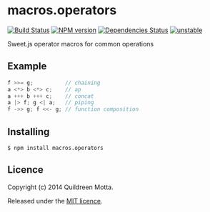 macros.operators
================

[![Build Status](https://secure.travis-ci.org/folktale/macros.operators.png?branch=master)](https://travis-ci.org/folktale/macros.operators)
[![NPM version](https://badge.fury.io/js/macros.operators.png)](http://badge.fury.io/js/macros.operators)
[![Dependencies Status](https://david-dm.org/folktale/macros.operators.png)](https://david-dm.org/folktale/macros.operators)
[![unstable](http://badges.github.io/stability-badges/dist/unstable.svg)](http://github.com/badges/stability-badges)


Sweet.js operator macros for common operations


## Example

```js
f >>= g;          // chaining
a <*> b <*> c;    // ap
a +++ b +++ c;    // concat
a |> f; g <| a;   // piping
f ->> g; f <<- g; // function composition
```


## Installing

    $ npm install macros.operators


## Licence

Copyright (c) 2014 Quildreen Motta.

Released under the [MIT licence](https://github.com/folktale/macros.operators/blob/master/LICENCE).

<!-- links -->
[Fantasy Land]: https://github.com/fantasyland/fantasy-land
[Browserify]: http://browserify.org/
[Git]: http://git-scm.com/
[Make]: http://www.gnu.org/software/make/
[Node.js]: http://nodejs.org/
[es5-shim]: https://github.com/kriskowal/es5-shim
[docs]: http://folktale.github.io/macros.operators
<!-- [release: https://github.com/folktale/macros.operators/releases/download/v$VERSION/macros.operators-$VERSION.tar.gz] -->
[release]: https://github.com/folktale/macros.operators/releases/download/v0.5.0/macros.operators-0.5.0.tar.gz
<!-- [/release] -->

